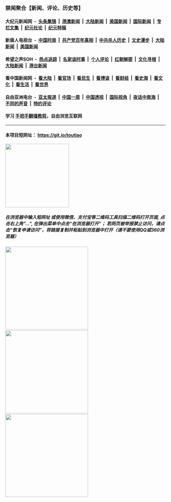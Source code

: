 ### 禁闻聚合【新闻、评论、历史等】

#### 大纪元新闻网 &nbsp;-&nbsp; [头条集锦](indexes/E头条集锦.md?t=02141155) &nbsp;|&nbsp; [港澳新闻](indexes/E港澳新闻.md?t=02141155)  &nbsp;|&nbsp; [大陆新闻](indexes/E大陆新闻.md?t=02141155) &nbsp;|&nbsp; [美国新闻](indexes/E美国新闻.md?t=02141155) &nbsp;|&nbsp; [国际新闻](indexes/E国际新闻.md?t=02141155) &nbsp;|&nbsp; [专栏文集](indexes/E专栏文集.md?t=02141155) &nbsp;|&nbsp; [纪元社论](indexes/E纪元社论.md?t=02141155) &nbsp;|&nbsp; [纪元特稿](indexes/E纪元特稿.md?t=02141155) 

#### 新唐人电视台 &nbsp;-&nbsp; [中国时局](indexes/N中国时局.md?t=02141155) &nbsp;|&nbsp; [共产党百年真相](indexes/N共产党百年真相.md?t=02141155) &nbsp;|&nbsp; [中共杀人历史](indexes/N中共杀人历史.md?t=02141155) &nbsp;|&nbsp; [文史漫步](indexes/N文史漫步.md?t=02141155) &nbsp;|&nbsp; [大陆新闻](indexes/N大陆新闻.md?t=02141155) &nbsp;|&nbsp; [美国新闻](indexes/N美国新闻.md?t=02141155)

#### 希望之声SOH &nbsp;-&nbsp; [热点追踪](indexes/H热点追踪.md?t=02141155) &nbsp;|&nbsp; [名家谈时事](indexes/H名家谈时事.md?t=02141155) &nbsp;|&nbsp; [个人评论](indexes/H个人评论.md?t=02141155)  &nbsp;|&nbsp; [红朝解密](indexes/H红朝解密.md?t=02141155) &nbsp;|&nbsp; [文化寻根](indexes/H文化寻根.md?t=02141155) &nbsp;|&nbsp; [大陆新闻](indexes/H大陆新闻.md?t=02141155) &nbsp;|&nbsp; [港台新闻](indexes/H港台新闻.md?t=02141155)

#### 看中国新闻网 &nbsp;-&nbsp; [看大陆](indexes/S看大陆.md?t=02141155) &nbsp;|&nbsp; [看官场](indexes/S看官场.md?t=02141155) &nbsp;|&nbsp; [看民生](indexes/S看民生.md?t=02141155)  &nbsp;|&nbsp; [看博谈](indexes/S看博谈.md?t=02141155) &nbsp;|&nbsp; [看财经](indexes/S看财经.md?t=02141155) &nbsp;|&nbsp; [看史海](indexes/S看史海.md?t=02141155) &nbsp;|&nbsp; [看文化](indexes/S看文化.md?t=02141155) &nbsp;|&nbsp; [看生活](indexes/S看生活.md?t=02141155) &nbsp;|&nbsp; [看世界](indexes/S看世界.md?t=02141155)

#### 自由亚洲电台 &nbsp;-&nbsp; [亚太报道](indexes/R亚太报道.md?t=02141155) &nbsp;|&nbsp; [中国一周](indexes/R中国一周.md?t=02141155) &nbsp;|&nbsp; [中国透视](indexes/R中国透视.md?t=02141155)  &nbsp;|&nbsp; [国际视角](indexes/R国际视角.md?t=02141155) &nbsp;|&nbsp; [夜话中南海](indexes/R夜话中南海.md?t=02141155) &nbsp;|&nbsp; [不同的声音](indexes/R不同的声音.md?t=02141155) &nbsp;|&nbsp; [特约评论](indexes/R特约评论.md?t=02141155)

#### 学习 [手把手翻墙教程](https://github.com/gfw-breaker/guides/wiki)，自由浏览互联网

----

#### 本项目短网址： https://git.io/toutiao
<img src="https://raw.githubusercontent.com/gfw-breaker/banned-news/master/scripts/img/qr.png" width="200px"/>  

##### 在浏览器中输入短网址 或使用微信、支付宝等二维码工具扫描二维码打开页面, 点击右上角"...", 在弹出菜单中点击“在浏览器打开”； 若网页被举报禁止访问，请点击“恢复申请访问”，将链接复制并粘贴到浏览器中打开（请不要使用QQ或360浏览器）

<img src="https://raw.githubusercontent.com/gfw-breaker/banned-news/master/scripts/img/1.png" width="260px"/> &nbsp; <img src="https://raw.githubusercontent.com/gfw-breaker/banned-news/master/scripts/img/2.png" width="260px"/> &nbsp; <img src="https://raw.githubusercontent.com/gfw-breaker/banned-news/master/scripts/img/3.png" width="260px"/>
